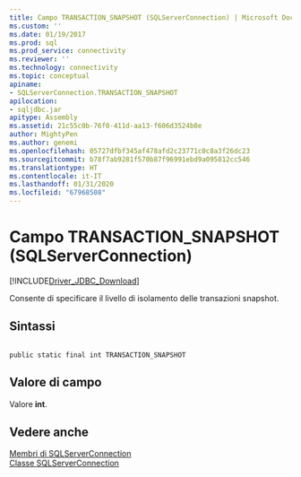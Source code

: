 ```yaml
---
title: Campo TRANSACTION_SNAPSHOT (SQLServerConnection) | Microsoft Docs
ms.custom: ''
ms.date: 01/19/2017
ms.prod: sql
ms.prod_service: connectivity
ms.reviewer: ''
ms.technology: connectivity
ms.topic: conceptual
apiname:
- SQLServerConnection.TRANSACTION_SNAPSHOT
apilocation:
- sqljdbc.jar
apitype: Assembly
ms.assetid: 21c55c0b-76f0-411d-aa13-f606d3524b0e
author: MightyPen
ms.author: genemi
ms.openlocfilehash: 05727dfbf345af478afd2c23771c0c8a3f26dc23
ms.sourcegitcommit: b78f7ab9281f570b87f96991ebd9a095812cc546
ms.translationtype: HT
ms.contentlocale: it-IT
ms.lasthandoff: 01/31/2020
ms.locfileid: "67968508"
---
```

# <a name="transaction_snapshot-field-sqlserverconnection"></a>Campo TRANSACTION_SNAPSHOT (SQLServerConnection)
[!INCLUDE[Driver_JDBC_Download](../../../includes/driver_jdbc_download.md)]

  Consente di specificare il livello di isolamento delle transazioni snapshot.  
  
## <a name="syntax"></a>Sintassi  
  
```  
  
public static final int TRANSACTION_SNAPSHOT  
```  
  
## <a name="field-value"></a>Valore di campo  
 Valore **int**.  
  
## <a name="see-also"></a>Vedere anche  
 [Membri di SQLServerConnection](../../../connect/jdbc/reference/sqlserverconnection-members.md)   
 [Classe SQLServerConnection](../../../connect/jdbc/reference/sqlserverconnection-class.md)  
  
  
